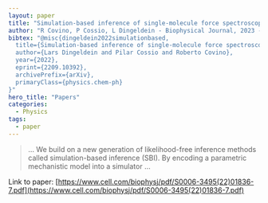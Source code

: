 ```yaml
---
layout: paper
title: "Simulation-based inference of single-molecule force spectroscopy"
author: "R Covino, P Cossio, L Dingeldein - Biophysical Journal, 2023 - cell.com"
bibtex: "@misc{dingeldein2022simulationbased,
  title={Simulation-based inference of single-molecule force spectroscopy}, 
  author={Lars Dingeldein and Pilar Cossio and Roberto Covino},
  year={2022},
  eprint={2209.10392},
  archivePrefix={arXiv},
  primaryClass={physics.chem-ph}
}"
hero_title: "Papers"
categories:
  - Physics
tags:
  - paper
---
```

>… We build on a new generation of likelihood-free inference methods called simulation-based inference (SBI). By encoding a parametric mechanistic model into a simulator …

Link to paper: [https://www.cell.com/biophysj/pdf/S0006-3495(22)01836-7.pdf](https://www.cell.com/biophysj/pdf/S0006-3495(22)01836-7.pdf)



